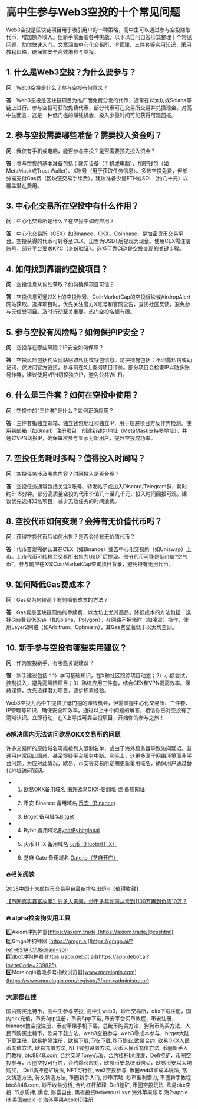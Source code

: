 # 高中生参与Web3空投的十个常见问题

Web3空投是区块链项目用于吸引用户的一种策略，高中生可以通过参与空投赚取代币，增加额外收入。但新手常面临各种挑战，以下以自问自答形式整理十个常见问题，助你快速入门。文章涵盖中心化交易所、IP管理、三件套等实用知识，采用教程风格，确保你安全高效地参与空投。

## 1. 什么是Web3空投？为什么要参与？

**问**：Web3空投是什么？参与空投有何意义？

**答**：Web3空投是区块链项目为推广而免费分发的代币，通常在以太坊或Solana等链上进行。参与空投可获取免费代币，部分代币可在交易所交易并兑换现金。对高中生而言，这是一种低门槛的赚钱机会，投入少量时间可能获得可观回报。

## 2. 参与空投需要哪些准备？需要投入资金吗？

**问**：我仅有手机或电脑，能否参与空投？是否需要预先投入资金？

**答**：参与空投的基本准备包括：联网设备（手机或电脑）、加密钱包（如MetaMask或Trust Wallet）、X账号（用于获取任务信息）。多数空投免费，但部分需支付Gas费（区块链交易手续费）。建议准备少量ETH或SOL（约几十元）以覆盖潜在费用。

## 3. 中心化交易所在空投中有什么作用？

**问**：中心化交易所是什么？在空投中如何应用？

**答**：中心化交易所（CEX）如Binance、OKX、Coinbase，是加密货币交易平台。空投获得的代币可转移至CEX，出售为USDT后提现为现金。使用CEX需注册账号，部分平台要求KYC（身份验证）。选择可靠CEX是空投变现的关键步骤。

## 4. 如何找到靠谱的空投项目？

**问**：空投信息从何处获取？如何确保项目可信？

**答**：空投信息可通过X上的空投账号、CoinMarketCap的空投板块或AirdropAlert网站获取。选择项目时，优先关注官方X账号和官网公告，查阅社区反馈，避免参与无信誉项目。及时行动至关重要，热门空投名额有限。

## 5. 参与空投有风险吗？如何保护IP安全？

**问**：空投存在哪些风险？IP安全如何保障？

**答**：空投风险包括钓鱼网站窃取私钥或钱包信息。防护措施包括：不泄露私钥或助记词，仅访问官方链接，参与前在X上查阅项目评价。部分项目会检查IP以防多账号作弊，建议使用VPN切换独立IP，避免公共Wi-Fi。

## 6. 什么是三件套？如何在空投中使用？

**问**：空投中的“三件套”是什么？如何正确应用？

**答**：三件套指独立邮箱、独立钱包地址和独立IP，用于规避项目方反作弊检测。使用新邮箱（如Gmail）注册项目，创建新钱包地址（MetaMask支持多地址），并通过VPN切换IP，确保每次参与显示为新用户，提升空投成功率。

## 7. 空投任务耗时多吗？值得投入时间吗？

**问**：空投任务涉及哪些内容？时间投入是否合理？

**答**：空投任务通常包括关注X账号、转发帖子或加入Discord/Telegram群，耗时约5-15分钟。部分高质量空投的代币价值几十至几千元，投入时间回报可观。建议优先选择知名项目，减少无效任务的时间浪费。

## 8. 空投代币如何变现？会持有无价值代币吗？

**问**：获得空投代币后如何出售？是否会持有无价值代币？

**答**：代币变现需确认其在CEX（如Binance）或去中心化交易所（如Uniswap）上市。上市代币可转移至交易所出售为USDT后提现。部分代币可能是低价值“空气币”，参与前应在X或CoinMarketCap查询项目背景，避免持有无用代币。

## 9. 如何降低Gas费成本？

**问**：Gas费为何较高？有何降低成本的方法？

**答**：Gas费是区块链网络的手续费，以太坊上尤其高昂。降低成本的方法包括：选择Gas费较低的链（如Solana、Polygon），在网络不拥堵时（如凌晨）操作，使用Layer2网络（如Arbitrum、Optimism），其Gas费显著低于以太坊主网。

## 10. 新手参与空投有哪些实用建议？

**问**：作为空投新手，有哪些关键建议？

**答**：新手建议包括：1）学习基础知识，在X和社区跟踪项目动态；2）小额尝试，控制投入，避免高风险项目；3）熟练应用三件套，结合CEX和VPN提高效率。保持谨慎，优先选择潜力项目，逐步积累经验。

Web3空投为高中生提供了低门槛的赚钱机会，但需掌握中心化交易所、三件套、IP管理等知识，确保安全和效率。通过以上十个问题的解答，相信你已对空投有了清晰认识。立即行动，在X上寻找可靠空投项目，开始你的参与之旅！

### 🔥解决国内无法访问欧易OKX交易所的问题
许多交易所的原始域名可能被列入限制名单，或由于海外服务器导致访问延迟。普通用户常因此困惑，甚至怀疑平台服务中断。实际上，这更多源于网络环境而非平台问题。为应对此情况，欧易、币安等交易所定期更新备用域名，确保用户通过替代地址访问官网。

- 1. 欧易OKX备用域名 [海外欧易OKX-要翻墙](https://www.okx.com/zh-hans/join/76527935) 或 [备用网址](https://www.chouyi.world/zh-hans/join/76527935) 
- 2. 币安 Binance 备用域名 [币安（Binance)](https://accounts.binance.com/zh-CN/register?ref=36457687)
- 3. Bitget 备用域名[Bitget](https://www.bitget.com/zh-CN/referral/register?from=referral&clacCode=VRNEYUTR)
- 4. Bybit 备用域名[Bybit/Bybitglobal](https://www.bybitglobal.com/zh-MY/invite/?ref=VMKORMM)
- 5. 火币 HTX 备用域名 [火币（Huobi/HTX）](https://www.htx.com/invite/zh-cn/1f?invite_code=whf45223)
- 6. 芝麻 Gate 备用域名 [Gate.io（芝麻开门）](https://www.gate.io/zh/signup?ref_type=103&ref=A1ERAQ)

### 🔥相关阅读
[2025中国十大虚拟币交易平台最新排名出炉🔥【值得收藏】](https://btc8848.com/top-10-exchanges/)

[【币圈真实暴富故事】许多人询问，炒币多年如何从零到1100万再到负债10万？](https://heiyetouzi.xyz/biquanstory001/)

### 🔥 alpha找金狗实用工具
1️⃣Axiom冲狗神器[https://axiom.trade](https://axiom.trade/@csshtml)  
2️⃣Gmgn冲狗神器 [https://gmgn.ai](https://gmgn.ai/?ref=6S1AIC7J&chain=sol)  
3️⃣dbot冲狗神器 [https://app.debot.ai](https://app.debot.ai?inviteCode=239825)  
4️⃣Morelogin撸毛多号指纹浏览器[www.morelogin.com](https://www.morelogin.com/register/?from=administrator)  

### 大家都在搜
国内购买比特币，高中生参与空投, 高中生web3，炒币交易所，okx下载注册，国内okx充值，币安App注册，币安App下载, 币安平台买币教程，币安注册，bianace撸空投注册，币安苹果手机下载，总统币购买方法，狗狗币购买方法，人民币购买比特币，欧易下载方法，web3空投参与, web3零成本参与，bitget大陆下载注册，欧易护照注册，欧易下载,币安下载,炒币副业,欧易合约, 欧易OKX人民币充值方法, 欧易充值方法, NFT钱包设置方法, 火币人民币充值方法, 币圈新手入门教程, btc8848.com, 合约交易Tony心法，合约杠杆bit浪浪，Defi挖矿，币圈空投参与，币圈空投可行性，合约爆仓应对，欧易币安总统币购买，欧易币安以太坊购买， Defi质押挖矿玩法, NFT可行性, we3空投参与, 币圈web3零成本玩法, 铭文铸造方法, 符文铸造方法, 币圈新手入门, 炒币策略, 炒币盈利潜力, 币圈新手教程btc8848.com, 炒币收益分析, 合约杠杆解释, Defi挖矿, 币圈空投玩法, 欧易okx空投, 节点质押, 爆仓, 财富自由, 黑夜投资heiyetouzi.xyz 海外苹果账号 海外apple id 美国apple id 海外苹果AppleID注册